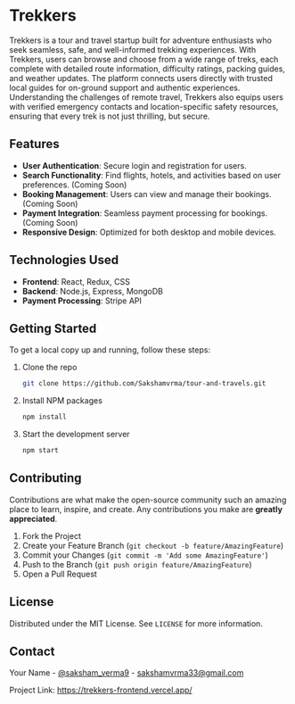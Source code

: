 # Trekkers

Trekkers is a tour and travel startup built for adventure enthusiasts who seek seamless, safe, and well-informed trekking experiences. With Trekkers, users can browse and choose from a wide range of treks, each complete with detailed route information, difficulty ratings, packing guides, and weather updates. The platform connects users directly with trusted local guides for on-ground support and authentic experiences. Understanding the challenges of remote travel, Trekkers also equips users with verified emergency contacts and location-specific safety resources, ensuring that every trek is not just thrilling, but secure.

## Features

- **User Authentication**: Secure login and registration for users.
- **Search Functionality**: Find flights, hotels, and activities based on user preferences. (Coming Soon)
- **Booking Management**: Users can view and manage their bookings. (Coming Soon)
- **Payment Integration**: Seamless payment processing for bookings. (Coming Soon) 
- **Responsive Design**: Optimized for both desktop and mobile devices.

## Technologies Used

- **Frontend**: React, Redux, CSS
- **Backend**: Node.js, Express, MongoDB
- **Payment Processing**: Stripe API

## Getting Started

To get a local copy up and running, follow these steps:

1. Clone the repo
   ```sh
   git clone https://github.com/Sakshamvrma/tour-and-travels.git
   ```
2. Install NPM packages
   ```sh
   npm install
   ```
3. Start the development server
   ```sh
   npm start
   ```

## Contributing

Contributions are what make the open-source community such an amazing place to learn, inspire, and create. Any contributions you make are **greatly appreciated**.

1. Fork the Project
2. Create your Feature Branch (`git checkout -b feature/AmazingFeature`)
3. Commit your Changes (`git commit -m 'Add some AmazingFeature'`)
4. Push to the Branch (`git push origin feature/AmazingFeature`)
5. Open a Pull Request

## License

Distributed under the MIT License. See `LICENSE` for more information.

## Contact

Your Name - [@saksham_verma9](https://twitter.com/saksham_verma9) - sakshamvrma33@gmail.com

Project Link: https://trekkers-frontend.vercel.app/

